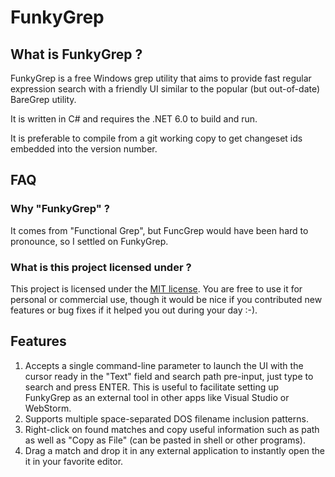 FunkyGrep
=========
What is FunkyGrep ?
-------------------
FunkyGrep is a free Windows grep utility that aims to provide fast regular expression search with
a friendly UI similar to the popular (but out-of-date) BareGrep utility.

It is written in C# and requires the .NET 6.0 to build and run.

It is preferable to compile from a git working copy to get changeset ids embedded into the version number.

FAQ
---
### Why "FunkyGrep" ?
It comes from "Functional Grep", but FuncGrep would have been hard to pronounce, so I settled on FunkyGrep.

### What is this project licensed under ?
This project is licensed under the [MIT license](http://opensource.org/licenses/MIT). You are free to use it for personal or commercial use, though it would be nice if you contributed new features or bug fixes if it helped you out during your day :-).

Features
--------
1. Accepts a single command-line parameter to launch the UI with the cursor ready in the "Text" field and search path pre-input, just type to search and press ENTER. This is useful to facilitate setting up FunkyGrep as an external tool in other apps like Visual Studio or WebStorm.
2. Supports multiple space-separated DOS filename inclusion patterns.
3. Right-click on found matches and copy useful information such as path as well as "Copy as File" (can be pasted in shell or other programs).
4. Drag a match and drop it in any external application to instantly open the it in your favorite editor.
